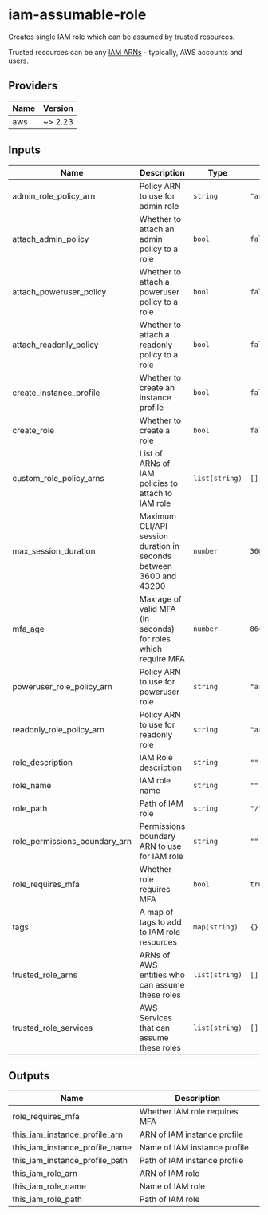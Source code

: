 # iam-assumable-role

Creates single IAM role which can be assumed by trusted resources.

Trusted resources can be any [IAM ARNs](https://docs.aws.amazon.com/IAM/latest/UserGuide/reference_identifiers.html#identifiers-arns) - typically, AWS accounts and users.

<!-- BEGINNING OF PRE-COMMIT-TERRAFORM DOCS HOOK -->
## Providers

| Name | Version |
|------|---------|
| aws | ~> 2.23 |

## Inputs

| Name | Description | Type | Default | Required |
|------|-------------|------|---------|:-----:|
| admin\_role\_policy\_arn | Policy ARN to use for admin role | `string` | `"arn:aws:iam::aws:policy/AdministratorAccess"` | no |
| attach\_admin\_policy | Whether to attach an admin policy to a role | `bool` | `false` | no |
| attach\_poweruser\_policy | Whether to attach a poweruser policy to a role | `bool` | `false` | no |
| attach\_readonly\_policy | Whether to attach a readonly policy to a role | `bool` | `false` | no |
| create\_instance\_profile | Whether to create an instance profile | `bool` | `false` | no |
| create\_role | Whether to create a role | `bool` | `false` | no |
| custom\_role\_policy\_arns | List of ARNs of IAM policies to attach to IAM role | `list(string)` | `[]` | no |
| max\_session\_duration | Maximum CLI/API session duration in seconds between 3600 and 43200 | `number` | `3600` | no |
| mfa\_age | Max age of valid MFA (in seconds) for roles which require MFA | `number` | `86400` | no |
| poweruser\_role\_policy\_arn | Policy ARN to use for poweruser role | `string` | `"arn:aws:iam::aws:policy/PowerUserAccess"` | no |
| readonly\_role\_policy\_arn | Policy ARN to use for readonly role | `string` | `"arn:aws:iam::aws:policy/ReadOnlyAccess"` | no |
| role\_description | IAM Role description | `string` | `""` | no |
| role\_name | IAM role name | `string` | `""` | no |
| role\_path | Path of IAM role | `string` | `"/"` | no |
| role\_permissions\_boundary\_arn | Permissions boundary ARN to use for IAM role | `string` | `""` | no |
| role\_requires\_mfa | Whether role requires MFA | `bool` | `true` | no |
| tags | A map of tags to add to IAM role resources | `map(string)` | `{}` | no |
| trusted\_role\_arns | ARNs of AWS entities who can assume these roles | `list(string)` | `[]` | no |
| trusted\_role\_services | AWS Services that can assume these roles | `list(string)` | `[]` | no |

## Outputs

| Name | Description |
|------|-------------|
| role\_requires\_mfa | Whether IAM role requires MFA |
| this\_iam\_instance\_profile\_arn | ARN of IAM instance profile |
| this\_iam\_instance\_profile\_name | Name of IAM instance profile |
| this\_iam\_instance\_profile\_path | Path of IAM instance profile |
| this\_iam\_role\_arn | ARN of IAM role |
| this\_iam\_role\_name | Name of IAM role |
| this\_iam\_role\_path | Path of IAM role |

<!-- END OF PRE-COMMIT-TERRAFORM DOCS HOOK -->
